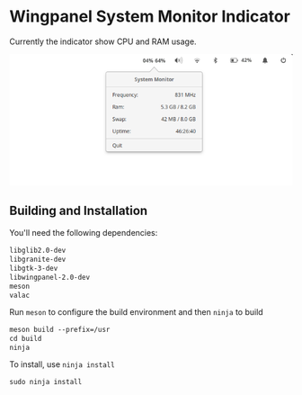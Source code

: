 # Wingpanel System Monitor Indicator

Currently the indicator show CPU and RAM usage.

![Screenshot](data/images/screenshot.png)

## Building and Installation

You'll need the following dependencies:

```
libglib2.0-dev
libgranite-dev
libgtk-3-dev
libwingpanel-2.0-dev
meson
valac
```


Run `meson` to configure the build environment and then `ninja` to build

```
meson build --prefix=/usr
cd build
ninja
```

To install, use `ninja install`

```
sudo ninja install
```

